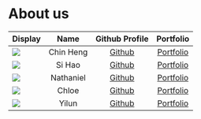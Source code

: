 # About us

Display | Name | Github Profile | Portfolio 
--------|:----:|:--------------:|:---------:
![](https://via.placeholder.com/100.png?text=Photo) | Chin Heng | [Github](https://github.com/dozenmatter) | [Portfolio](docs/team/johndoe.md)
![](https://via.placeholder.com/100.png?text=Photo) | Si Hao | [Github](https://github.com/yuen-sihao) | [Portfolio](docs/team/yuen-sihao.md)
![](https://via.placeholder.com/100.png?text=Photo) | Nathaniel | [Github](https://github.com/nat-ho) | [Portfolio](docs/team/johndoe.md)
![](https://via.placeholder.com/100.png?text=Photo) | Chloe | [Github](https://github.com/chloesyy) | [Portfolio](docs/team/johndoe.md)
![](https://via.placeholder.com/100.png?text=Photo) | Yilun | [Github](https://github.com/lunzard) | [Portfolio](docs/team/johndoe.md)
